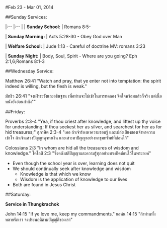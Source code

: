 #Feb 23 - Mar 01, 2014

##Sunday Services:

|:-- |:-- |
| **Sunday School:** |     Romans 8:5-

| **Sunday Morning:** |    Acts 5:28-30 - Obey God over Man

| **Welfare School:** |    Jude 1:13 - Careful of doctrine MV: romans 3:23

| **Sunday Night:** |      Body, Soul, Spirit - Where are you going? Eph 2:1,6;Romans 8:1-3


##Wednesday Service:

Matthew 26:41 "Watch and pray, that ye enter not into temptation: the spirit indeed is willing, but the flesh is weak."

มัทธิว 26:41 "จงเฝ้าระวังและอธิษฐาน เพื่อท่านจะไม่เข้าในการทดลอง จิตใจพร้อมแล้วก็จริง แต่เนื้อหนังยังอ่อนกำลัง""

##Friday:

Proverbs 2:3-4 "Yea, if thou criest after knowledge, and liftest up thy voice for understanding; If thou seekest her as silver, and searchest for her as for hid treasures;"
สุภาษิต 2:3-4 "เออ ถ้าเจ้าร้องหาความรอบรู้ และเปล่งเสียงของเจ้าหาความเข้าใจ ถ้าเจ้าแสวงปัญญาดุจหาเงิน และเสาะหาปัญญาอย่างหาขุมทรัพย์ที่ซ่อนไว้"

Colossians 2:3 "In whom are hid all the treasures of wisdom and knowledge."
โคโลสี 2:3 "ซึ่งคลังสติปัญญาและความรู้ทุกอย่างทรงปิดซ่อนไว้ในพระองค์"

- Even though the school year is over, learning does not quit
- We should continually seek after knowledge and wisdom
	- Knowledge is that which we know
	- Wisdom is the application of knowledge to our lives
- Both are found in Jesus Christ

##Saturday:

**Service in Thungkrachok**

John 14:15 "If ye love me, keep my commandments."
ยอห์น 14:15 "ถ้าท่านทั้งหลายรักเรา จงประพฤติตามบัญญัติของเรา"